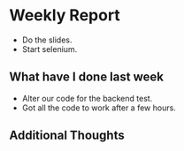 # Weekly Report

-   Do the slides.
-   Start selenium.

## What have I done last week

-   Alter our code for the backend test.
-   Got all the code to work after a few hours.

## Additional Thoughts
